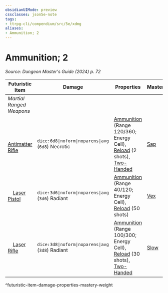 ```yaml
---
obsidianUIMode: preview
cssclasses: json5e-note
tags:
- ttrpg-cli/compendium/src/5e/xdmg
aliases:
- Ammunition; 2
---
```

# Ammunition; 2
*Source: Dungeon Master's Guide (2024) p. 72* 

| Futuristic Item | Damage | Properties | Mastery | Weight |
|-----------------|--------|------------|---------|--------|
| *Martial Ranged Weapons* |
| &emsp;[Antimatter Rifle](Інструменти%20ДМ/CLI/items/antimatter-rifle-xdmg.md) | `dice:6d8\|noform\|noparens\|avg` (`6d8`) Necrotic | [Ammunition](Інструменти%20ДМ/CLI/rules/item-properties.md#Ammunition) (Range 120/360; Energy Cell), [Reload](Інструменти%20ДМ/CLI/rules/item-properties.md#Reload) (2 shots), [Two-Handed](Інструменти%20ДМ/CLI/rules/item-properties.md#Two-Handed) | [Sap](Інструменти%20ДМ/CLI/rules/item-mastery.md#Sap) | 10 lb. |
| &emsp;[Laser Pistol](Інструменти%20ДМ/CLI/items/laser-pistol-xdmg.md) | `dice:3d6\|noform\|noparens\|avg` (`3d6`) Radiant | [Ammunition](Інструменти%20ДМ/CLI/rules/item-properties.md#Ammunition) (Range 40/120; Energy Cell), [Reload](Інструменти%20ДМ/CLI/rules/item-properties.md#Reload) (50 shots) | [Vex](Інструменти%20ДМ/CLI/rules/item-mastery.md#Vex) | 2 lb. |
| &emsp;[Laser Rifle](Інструменти%20ДМ/CLI/items/laser-rifle-xdmg.md) | `dice:3d8\|noform\|noparens\|avg` (`3d8`) Radiant | [Ammunition](Інструменти%20ДМ/CLI/rules/item-properties.md#Ammunition) (Range 100/300; Energy Cell), [Reload](Інструменти%20ДМ/CLI/rules/item-properties.md#Reload) (30 shots), [Two-Handed](Інструменти%20ДМ/CLI/rules/item-properties.md#Two-Handed) | [Slow](Інструменти%20ДМ/CLI/rules/item-mastery.md#Slow) | 7 lb. |
^futuristic-item-damage-properties-mastery-weight